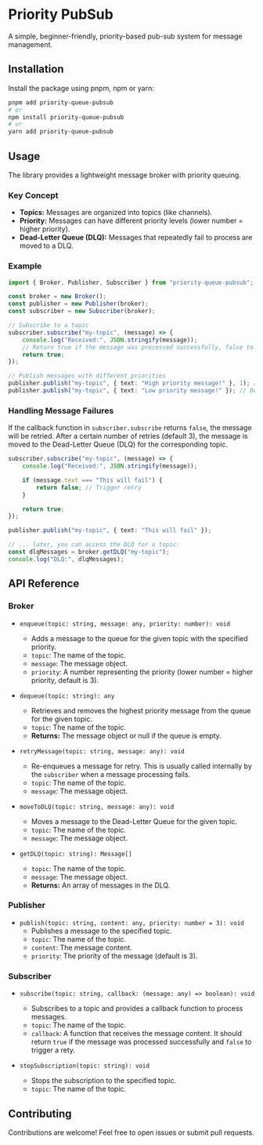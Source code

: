 # Priority PubSub

A simple, beginner-friendly, priority-based pub-sub system for message management.

## Installation

Install the package using pnpm, npm or yarn:

```bash
pnpm add priority-queue-pubsub
# or
npm install priority-queue-pubsub
# or
yarn add priority-queue-pubsub
```

## Usage

The library provides a lightweight message broker with priority queuing.

### Key Concept

-   **Topics:** Messages are organized into topics (like channels).
-   **Priority:** Messages can have different priority levels (lower number = higher priority).
-   **Dead-Letter Queue (DLQ):** Messages that repeatedly fail to process are moved to a DLQ.

### Example

```ts
import { Broker, Publisher, Subscriber } from "priority-queue-pubsub";

const broker = new Broker();
const publisher = new Publisher(broker);
const subscriber = new Subscriber(broker);

// Subscribe to a topic
subscriber.subscribe("my-topic", (message) => {
    console.log("Received:", JSON.stringify(message));
    // Return true if the message was processed successfully, false to trigger a retry
    return true;
});

// Publish messages with different priorities
publisher.publish("my-topic", { text: "High priority message!" }, 1); // High priority
publisher.publish("my-topic", { text: "Low priority message!" }); // Default priority (3)
```

### Handling Message Failures

If the callback function in `subscriber.subscribe` returns `false`, the message will be retried. After a certain number of retries (default 3), the message is moved to the Dead-Letter Queue (DLQ) for the corresponding topic.

```ts
subscriber.subscribe("my-topic", (message) => {
    console.log("Received:", JSON.stringify(message));

    if (message.text === "This will fail") {
        return false; // Trigger retry
    }

    return true;
});

publisher.publish("my-topic", { text: "This will fail" });

// ... later, you can access the DLQ for a topic:
const dlqMessages = broker.getDLQ("my-topic");
console.log("DLQ:", dlqMessages);
```

## API Reference

### Broker

-   `enqueue(topic: string, message: any, priority: number): void`

    -   Adds a message to the queue for the given topic with the specified priority.
    -   `topic`: The name of the topic.
    -   `message`: The message object.
    -   `priority`: A number representing the priority (lower number = higher priority, default is 3).

-   `dequeue(topic: string): any`

    -   Retrieves and removes the highest priority message from the queue for the given topic.
    -   `topic`: The name of the topic.
    -   **Returns:** The message object or null if the queue is empty.

-   `retryMessage(topic: string, message: any): void`

    -   Re-enqueues a message for retry. This is usually called internally by the `subscriber` when a message processing fails.
    -   `topic`: The name of the topic.
    -   `message`: The message object.

-   `moveToDLQ(topic: string, message: any): void`

    -   Moves a message to the Dead-Letter Queue for the given topic.
    -   `topic`: The name of the topic.
    -   `message`: The message object.

-   `getDLQ(topic: string): Message[]`

    -   `topic`: The name of the topic.
    -   `message`: The message object.
    -   **Returns:** An array of messages in the DLQ.

### Publisher

-   `publish(topic: string, content: any, priority: number = 3): void`
    -   Publishes a message to the specified topic.
    -   `topic`: The name of the topic.
    -   `content`: The message content.
    -   `priority`: The priority of the message (default is 3).

### Subscriber

-   `subscribe(topic: string, callback: (message: any) => boolean): void`

    -   Subscribes to a topic and provides a callback function to process messages.
    -   `topic`: The name of the topic.
    -   `callback`: A function that receives the message content. It should return `true` if the message was processed successfully and `false` to trigger a rety.

-   `stopSubscription(topic: string): void`

    -   Stops the subscription to the specified topic.
    -   `topic`: The name of the topic.

## Contributing

Contributions are welcome! Feel free to open issues or submit pull requests.
